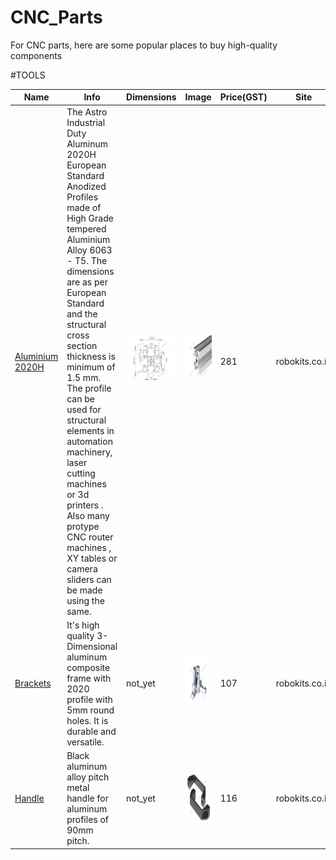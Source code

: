 # CNC_Parts
For CNC parts, here are some popular places to buy high-quality components



#TOOLS

| Name | Info  | Dimensions | Image | Price(GST) | Site |  .FCStd | 
| --- |  --- |  --- | --- | --- |  --- | :---: |
| [Aluminium 2020H](https://robokits.co.in/mechanical-parts/aluminium-profile-accessories/astro-industrial-duty-aluminium-2020h-european-standard-anodized-v-slot-profile) | The Astro Industrial Duty Aluminum 2020H European Standard Anodized Profiles made of High Grade tempered Aluminium Alloy 6063 - T5. The dimensions are as per European Standard and the structural cross section thickness is minimum of 1.5 mm. The profile can be used for structural elements in automation machinery, laser cutting machines or 3d printers . Also many protype CNC router machines , XY tables or camera sliders can be made using the same. | <img src="src_parts/2020H_D.jpg" height="80">    | <img src="src_parts/2020H.jpg" height="80">     | 281|  robokits.co.in   |   not_yet   |
| [Brackets](https://robokits.co.in/robot-parts/aluminium-profile-accessories/standard-3-way-inside-corner-brackets-connector-for-2020-profile) | It's high quality 3-Dimensional aluminum composite frame with 2020 profile with 5mm round holes. It is durable and versatile. | not_yet   | <img src="src_parts/Brackets.jpg" height="80">     | 107|  robokits.co.in   |   not_yet   |
| [Handle](https://robokits.co.in/mechanical-parts/aluminium-profile-accessories/aluminium-alloy-metal-90-handle) | Black aluminum alloy pitch metal handle for aluminum profiles of 90mm pitch. | not_yet   | <img src="src_parts/Handle.jpg" height="80">     | 116 |  robokits.co.in   |   not_yet   |







